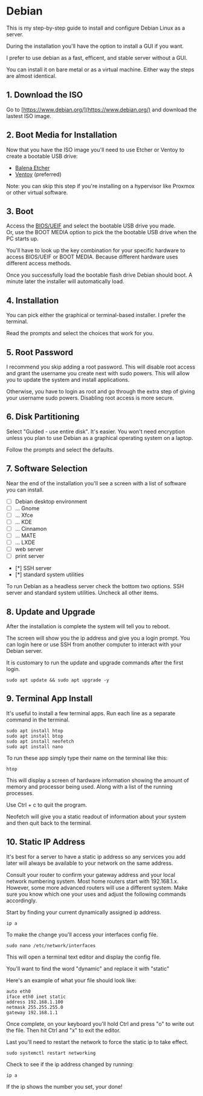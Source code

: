 # Debian

This is my step-by-step guide to install and configure Debian Linux as a server.

During the installation you'll have the option to install a GUI if you want.

I prefer to use debian as a fast, efficent, and stable server without a GUI. 

You can install it on bare metal or as a virtual machine.
Either way the steps are almost identical. 

## 1. Download the ISO
Go to [https://www.debian.org/](https://www.debian.org/) and download the lastest ISO image.

## 2. Boot Media for Installation
Now that you have the ISO image you'll need to use Etcher or Ventoy to create a bootable USB drive:

- [Balena Etcher](https://www.balena.io/etcher/)
- [Ventoy](https://www.ventoy.net/en/index.html) (preferred)

Note: you can skip this step if you're installing on a hypervisor like Proxmox or other virtual software.

## 3. Boot
Access the [BIOS/UEIF](https://www.howtogeek.com/56958/HTG-EXPLAINS-HOW-UEFI-WILL-REPLACE-THE-BIOS/) and select the bootable USB drive you made.<br /> 
Or, use the BOOT MEDIA option to pick the the bootable USB drive when the PC starts up. 

You'll have to look up the key combination for your specific hardware to access BIOS/UEIF or BOOT MEDIA. Because different hardware uses different access methods. 

Once you successfully load the bootable flash drive Debian should boot. A minute later the installer will automatically load.

## 4. Installation
You can pick either the graphical or terminal-based installer. I prefer the terminal.

Read the prompts and select the choices that work for you.

## 5. Root Password
I recommend you skip adding a root password. This will disable root access and grant the username you create next with sudo powers. This will allow you to update the system and install applications. 

Otherwise, you have to login as root and go through the extra step of giving your username sudo powers. Disabling root access is more secure.

## 6. Disk Partitioning
Select "Guided - use entire disk". It's easier. You won't need encryption unless you plan to use Debian as a graphical operating system on a laptop. 

Follow the prompts and select the defaults.

## 7. Software Selection
Near the end of the installation you'll see a screen with a list of software you can install.

- [ ] Debian desktop environment
- [ ] ... Gnome
- [ ] ... Xfce
- [ ] ... KDE
- [ ] ... Cinnamon
- [ ] ... MATE
- [ ] ... LXDE
- [ ] web server
- [ ] print server
- [*] SSH server
- [*] standard system utilities

To run Debian as a headless server check the bottom two options.
SSH server and standard system utilities. Uncheck all other items.

## 8. Update and Upgrade
After the installation is complete the system will tell you to reboot.

The screen will show you the ip address and give you a login prompt.
You can login here or use SSH from another computer to interact with your Debian server.

It is customary to run the update and upgrade commands after the first login.

```shell
sudo apt update && sudo apt upgrade -y
```

## 9. Terminal App Install
It's useful to install a few terminal apps.
Run each line as a separate command in the terminal. 

```shell
sudo apt install htop
sudo apt install btop
sudo apt install neofetch
sudo apt install nano
```

To run these app simply type their name on the terminal like this:

```shell
htop
```
This will display a screen of hardware information showing the amount of memory and processor being used. Along with a list of the running processes.

Use Ctrl + c to quit the program.

Neofetch will give you a static readout of information about your system and then quit back to the terminal. 

## 10. Static IP Address
It's best for a server to have a static ip address so any services you add later will always be available to your network on the same address.

Consult your router to confirm your gateway address and your local network numbering system. Most home routers start with 192.168.1.x. However, some more advanced routers will use a different system. Make sure you know which one your uses and adjust the following commands accordingly. 

Start by finding your current dynamically assigned ip address.
```shell
ip a
```

To make the change you'll access your interfaces config file.
```shell
sudo nano /etc/network/interfaces
```

This will open a terminal text editor and display the config file.

You'll want to find the word "dynamic" and replace it with "static"

Here's an example of what your file should look like:

```shell
auto eth0 
iface eth0 inet static 
address 192.168.1.100
netmask 255.255.255.0 
gateway 192.168.1.1
```

Once complete, on your keyboard you'll hold Ctrl and press "o" to write out the file. 
Then hit Ctrl and "x" to exit the editor.

Last you'll need to restart the network to force the static ip to take effect.
```shell
sudo systemctl restart networking 
```

Check to see if the ip address changed by running:
```shell
ip a
```

If the ip shows the number you set, your done!